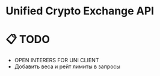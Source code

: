 # Unified Crypto Exchange API


# 📋 TODO
- OPEN INTERERS FOR UNI CLIENT
- Добавить веса и рейт лимиты в запросы
